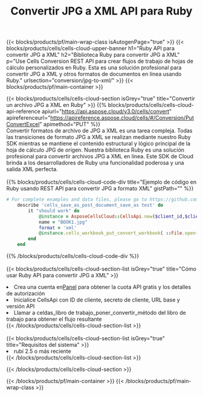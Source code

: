 ﻿---
title:  Convertir JPG a XML API para Ruby
description:  API y SDK en la nube para Microsoft Excel y OpenOffice Calc. Convierta la hoja de cálculo a otro archivo de formato.
url: /es/ruby/conversion/jpg-to-xml/
---
{{< blocks/products/pf/main-wrap-class isAutogenPage="true" >}}
{{< blocks/products/cells/cells-cloud-upper-banner h1="Ruby API para convertir JPG a XML" h2="Biblioteca Ruby para convertir JPG a XML" p="Use Cells Conversion REST API para crear flujos de trabajo de hojas de cálculo personalizados en Ruby. Esta es una solución profesional para convertir JPG a XML y otros formatos de documentos en línea usando Ruby." urlsection="conversion/jpg-to-xml/" >}}
{{< blocks/products/pf/main-container >}}

{{< blocks/products/cells/cells-cloud-section isGrey="true" title="Convertir un archivo JPG a XML en Ruby" >}}
{{% blocks/products/cells/cells-cloud-api-reference apiurl="https://api.aspose.cloud/v3.0/cells/convert" apireferenceurl="https://apireference.aspose.cloud/cells/#/Conversion/PutConvertExcel" apimethod="PUT" %}}
<br/>
Convertir formatos de archivo de JPG a XML es una tarea compleja. Todas las transiciones de formato JPG a XML se realizan mediante nuestro Ruby SDK mientras se mantiene el contenido estructural y lógico principal de la hoja de cálculo JPG de origen. Nuestra biblioteca Ruby es una solución profesional para convertir archivos JPG a XML en línea. Este SDK de Cloud brinda a los desarrolladores de Ruby una funcionalidad poderosa y una salida XML perfecta.
<br/>
<br/>
{{% blocks/products/cells/cells-cloud-code-div title="Ejemplo de código en Ruby usando REST API para convertir JPG a formato XML" gistPath="" %}}
 
```ruby
# For complete examples and data files, please go to https://github.com/aspose-cells-cloud/aspose-cells-cloud-ruby/
    describe 'cells_save_as_post_document_save_as test' do
        it "should work" do
            @instance = AsposeCellsCloud::CellsApi.new($client_id,$client_secret,"v3.0","https://api.aspose.cloud/")
            name = "BOOK1.jpg"
            format = 'xml'
            @instance.cells_workbook_put_convert_workbook( ::File.open(File.expand_path("data/"+name),"r")  {|io| io.read(io.size) },{:format=>format})     
        end
    end
```
 
{{% /blocks/products/cells/cells-cloud-code-div %}}
<br/>
<br/>
{{< blocks/products/cells/cells-cloud-section-list isGrey="true" title="Cómo usar Ruby API para convertir JPG a XML" >}}
<li> Crea una cuenta en<a href="https://dashboard.aspose.cloud/">Panel</a> para obtener la cuota API gratis y los detalles de autorización</li>
<li>Inicialice CellsApi con ID de cliente, secreto de cliente, URL base y versión API</li>
<li>Llamar a celdas_libro de trabajo_poner_convertir_método del libro de trabajo para obtener el flujo resultante</li>
{{< /blocks/products/cells/cells-cloud-section-list >}}
<br/>
<br/>
{{< blocks/products/cells/cells-cloud-section-list isGrey="true" title="Requisitos del sistema" >}}
<li>rubí 2.5 o más reciente</li>
{{< /blocks/products/cells/cells-cloud-section-list >}}

{{< /blocks/products/cells/cells-cloud-section >}}

{{< /blocks/products/pf/main-container >}}
{{< /blocks/products/pf/main-wrap-class >}}
